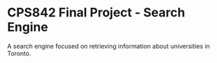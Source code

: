 # CPS842 Final Project - Search Engine

A search engine focused on retrieving information about universities in Toronto.
